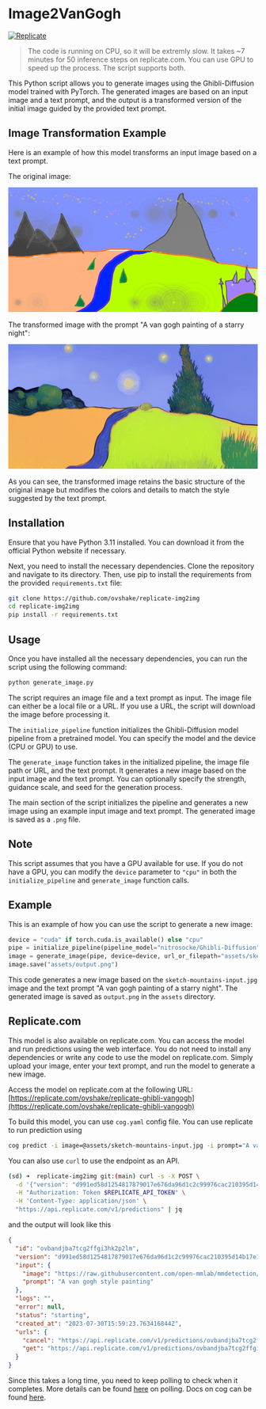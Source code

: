 # Image2VanGogh

[![Replicate](https://replicate.com/stability-ai/stable-diffusion/badge)](https://replicate.com/ovshake/replicate-ghibli-vangogh)

> The code is running on CPU, so it will be extremly slow. It takes ~7 minutes for 50 inference steps on replicate.com. You can use GPU to speed up the process. The script supports both.

This Python script allows you to generate images using the Ghibli-Diffusion model trained with PyTorch. The generated images are based on an input image and a text prompt, and the output is a transformed version of the initial image guided by the provided text prompt.


## Image Transformation Example

Here is an example of how this model transforms an input image based on a text prompt.

The original image:

![Original Image](assets/sketch-mountains-input.jpg)

The transformed image with the prompt "A van gogh painting of a starry night":

![Transformed Image](assets/output.png)

As you can see, the transformed image retains the basic structure of the original image but modifies the colors and details to match the style suggested by the text prompt.
## Installation

Ensure that you have Python 3.11 installed. You can download it from the official Python website if necessary.

Next, you need to install the necessary dependencies. Clone the repository and navigate to its directory. Then, use pip to install the requirements from the provided `requirements.txt` file:

```bash
git clone https://github.com/ovshake/replicate-img2img
cd replicate-img2img
pip install -r requirements.txt
```

## Usage

Once you have installed all the necessary dependencies, you can run the script using the following command:

```bash
python generate_image.py
```

The script requires an image file and a text prompt as input. The image file can either be a local file or a URL. If you use a URL, the script will download the image before processing it.

The `initialize_pipeline` function initializes the Ghibli-Diffusion model pipeline from a pretrained model. You can specify the model and the device (CPU or GPU) to use.

The `generate_image` function takes in the initialized pipeline, the image file path or URL, and the text prompt. It generates a new image based on the input image and the text prompt. You can optionally specify the strength, guidance scale, and seed for the generation process.

The main section of the script initializes the pipeline and generates a new image using an example input image and text prompt. The generated image is saved as a `.png` file.

## Note

This script assumes that you have a GPU available for use. If you do not have a GPU, you can modify the `device` parameter to `"cpu"` in both the `initialize_pipeline` and `generate_image` function calls.

## Example

This is an example of how you can use the script to generate a new image:

```python
device = "cuda" if torch.cuda.is_available() else "cpu"
pipe = initialize_pipeline(pipeline_model="nitrosocke/Ghibli-Diffusion", device=device)
image = generate_image(pipe, device=device, url_or_filepath="assets/sketch-mountains-input.jpg", prompt="A van gogh painting of a starry night.")
image.save("assets/output.png")
```

This code generates a new image based on the `sketch-mountains-input.jpg` image and the text prompt "A van gogh painting of a starry night". The generated image is saved as `output.png` in the `assets` directory.

## Replicate.com

This model is also available on replicate.com. You can access the model and run predictions using the web interface. You do not need to install any dependencies or write any code to use the model on replicate.com. Simply upload your image, enter your text prompt, and run the model to generate a new image.

Access the model on replicate.com at the following URL: [https://replicate.com/ovshake/replicate-ghibli-vangogh](https://replicate.com/ovshake/replicate-ghibli-vangogh)

To build this model, you can use `cog.yaml` config file. You can use replicate to run prediction using
```bash
cog predict -i image=@assets/sketch-mountains-input.jpg -i prompt="A van gogh painting"
```
You can also use `curl` to use the endpoint as an API.
```bash
(sd) ➜  replicate-img2img git:(main) curl -s -X POST \
  -d '{"version": "d991ed58d1254817879017e676da96d1c2c99976cac210395d14b17e1fb2b496", "input": {"image": "https://raw.githubusercontent.com/open-mmlab/mmdetection/main/resources/mmdet-logo.png", "prompt": "A van gogh style painting"}}' \
  -H "Authorization: Token $REPLICATE_API_TOKEN" \
  -H 'Content-Type: application/json' \
  "https://api.replicate.com/v1/predictions" | jq

```
and the output will look like this
```json
{
  "id": "ovbandjba7tcg2ffgi3hk2p2lm",
  "version": "d991ed58d1254817879017e676da96d1c2c99976cac210395d14b17e1fb2b496",
  "input": {
    "image": "https://raw.githubusercontent.com/open-mmlab/mmdetection/main/resources/mmdet-logo.png",
    "prompt": "A van gogh style painting"
  },
  "logs": "",
  "error": null,
  "status": "starting",
  "created_at": "2023-07-30T15:59:23.763416844Z",
  "urls": {
    "cancel": "https://api.replicate.com/v1/predictions/ovbandjba7tcg2ffgi3hk2p2lm/cancel",
    "get": "https://api.replicate.com/v1/predictions/ovbandjba7tcg2ffgi3hk2p2lm"
  }
}
```
Since this takes a long time, you need to keep polling to check when it completes. More details can be found [here](https://replicate.com/ovshake/replicate-ghibli-vangogh/api) on polling.
Docs on cog can be found [here](https://github.com/replicate/cog).
